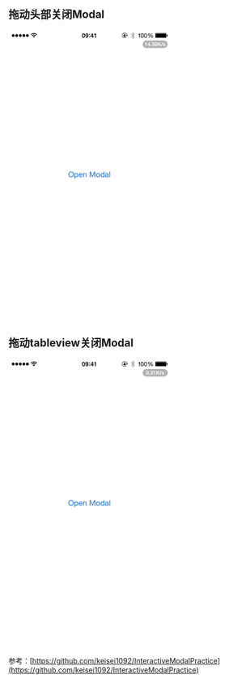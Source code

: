 ## 拖动头部关闭Modal


![2017-03-07_21_26_48](media/2017-03-07_21_26_48.gif)


## 拖动tableview关闭Modal

![2017-03-07_21_23_53](media/2017-03-07_21_23_53.gif)


参考：[https://github.com/keisei1092/InteractiveModalPractice](https://github.com/keisei1092/InteractiveModalPractice)


